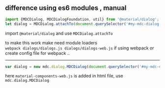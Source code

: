 difference using es6 modules , manual
-

```javascript
import {MDCDialog, MDCDialogFoundation, util} from '@material/dialog';
let dialog = MDCDialog.attachTo(document.querySelector('#my-mdc-dialog'));
```
import `@material/dialog` and use `MDCDialog.attachTo`

to make this work make need module loaders  
`webpack dialogs/dialogs.js dialogs/dialogs-web.js` if using webpack or create config file for webpack .. 

---

```javascript
var dialog = new mdc.dialog.MDCDialog(document.querySelector('#my-mdc-dialog'));
```

here `material-components-web.js` is added in html file,  use `mdc.dialog.MDCDialog`